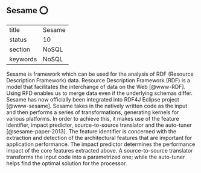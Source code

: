 ## Sesame :o:


|          |            |
| -------- | ---------- |
| title    | Sesame     | 
| status   | 10         |
| section  | NoSQL      |
| keywords | NoSQL      |



Sesame is framework which can be used for the analysis of RDF
(Resource Description Framework) data.  Resource Description Framework
(RDF) is a model that facilitates the interchange of data on the
Web [@www-RDF].  Using RFD enables us to merge data even if the
underlying schemas differ.  Sesame has now officially been integrated
into RDF4J Eclipse project [@www-sesame].  Sesame takes in the
natively written code as the input and then performs a series of
transformations, generating kernels for various platforms.  In order
to achieve this, it makes use of the feature identifier, impact
predictor, source-to-source translator and the
auto-tuner [@sesame-paper-2013].  The feature identifier is
concerned with the extraction and detection of the architectural
features that are important for application performance.  The impact
predictor determines the performance impact of the core features
extracted above.  A source-to-source translator transforms the input
code into a parametrized one; while the auto-tuner helps find the
optimal solution for the processor.


     
